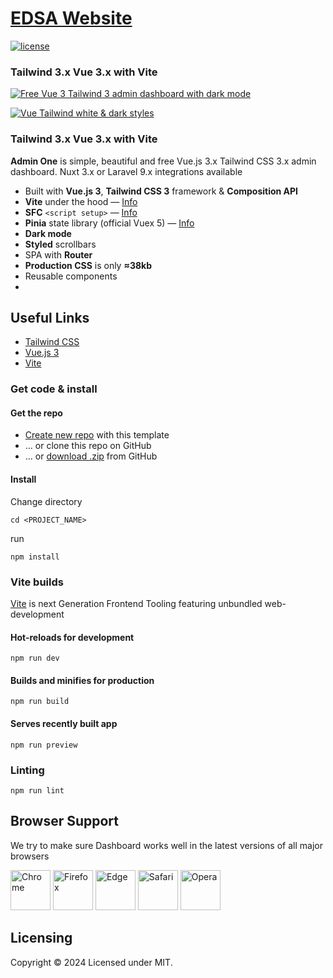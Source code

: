 # [EDSA Website](https://google.com/)

   [![license](https://img.shields.io/badge/license-MIT-blue.svg)](LICENSE)

### Tailwind 3.x Vue 3.x with Vite

[![Free Vue 3 Tailwind 3 admin dashboard with dark mode](https://static.justboil.me/templates/one/repo-tailwind-vue.png)](https://github.com/Ethiopian-Data-Science-Association/edsa-website/)

[![Vue Tailwind white & dark styles](https://static.justboil.me/templates/one/repo-styles.png)](https://github.com/Ethiopian-Data-Science-Association/edsa-website/)

### Tailwind 3.x Vue 3.x with Vite

**Admin One** is simple, beautiful and free Vue.js 3.x Tailwind CSS 3.x admin dashboard. Nuxt 3.x or Laravel 9.x integrations available

* Built with **Vue.js 3**, **Tailwind CSS 3** framework & **Composition API**
* **Vite** under the hood &mdash; [Info](https://vitejs.dev)  
* **SFC** `<script setup>` &mdash; [Info](https://v3.vuejs.org/api/sfc-script-setup.html)
* **Pinia** state library (official Vuex 5) &mdash; [Info](https://pinia.vuejs.org/)
* **Dark mode**
* **Styled** scrollbars
* SPA with **Router**
* **Production CSS** is only **&thickapprox;38kb**
* Reusable components  
* 
## Useful Links
 
- [Tailwind CSS](https://tailwindcss.com/)
- [Vue.js 3](https://v3.vuejs.org/)
- [Vite](https://vitejs.dev)
### Get code & install

#### Get the repo

* [Create new repo](https://github.com/Ethiopian-Data-Science-Association/edsa-website/generate) with this template
* &hellip; or clone this repo on GitHub
* &hellip; or [download .zip](https://github.com/Ethiopian-Data-Science-Association/edsa-website/archive/master.zip) from GitHub

#### Install

Change directory
```
cd <PROJECT_NAME>
```

run
```
npm install
```

### Vite builds

[Vite](https://vitejs.dev) is next Generation Frontend Tooling featuring unbundled web-development

#### Hot-reloads for development

```
npm run dev
```

#### Builds and minifies for production

```
npm run build
```

#### Serves recently built app

```
npm run preview
```

### Linting

```
npm run lint
```

## Browser Support

We try to make sure Dashboard works well in the latest versions of all major browsers

<img src="https://justboil.me/images/browsers-svg/chrome.svg" width="64" height="64" alt="Chrome"> <img src="https://justboil.me/images/browsers-svg/firefox.svg" width="64" height="64" alt="Firefox"> <img src="https://justboil.me/images/browsers-svg/edge.svg" width="64" height="64" alt="Edge"> <img src="https://justboil.me/images/browsers-svg/safari.svg" width="64" height="64" alt="Safari"> <img src="https://justboil.me/images/browsers-svg/opera.svg" width="64" height="64" alt="Opera">

## Licensing

Copyright &copy; 2024 Licensed under MIT.


